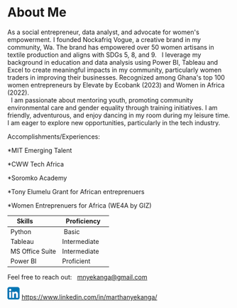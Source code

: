 # About Me

As a social entrepreneur, data analyst, and advocate for women's empowerment.
I founded Nockafriq Vogue, a creative brand in my community, Wa.
The brand has empowered over 50 women artisans in textile production
and aligns with SDGs 5, 8, and 9.
  
I leverage my background in education and data analysis using Power BI,
Tableau and Excel to create meaningful impacts in my community,
particularly women traders in improving their businesses.
Recognized among Ghana's top 100 women entrepreneurs by Elevate by Ecobank (2023)
and Women in Africa (2022).  
  
I am passionate about mentoring youth, promoting community environmental care and
gender equality through training initiatives. I am friendly, adventurous,
and enjoy dancing in my room during my leisure time. I am eager to explore
new opportunities, particularly in the tech industry.

Accomplishments/Experiences:

*MIT Emerging Talent

 *CWW Tech Africa

 *Soromko Academy

*Tony Elumelu Grant for African entreprenuers

*Women Entreprenuers for Africa (WE4A by GIZ)

|Skills          |  Proficiency   |
|----------------|--------------- |
|Python          | Basic          |
|Tableau         | Intermediate   |
|MS Office Suite | Intermediate     |
|Power BI        | Proficient     |

Feel free to reach out:
  <mnyekanga@gmail.com>

![LinkedIn Logo](image-1.png)
<https://www.linkedin.com/in/marthanyekanga/>
